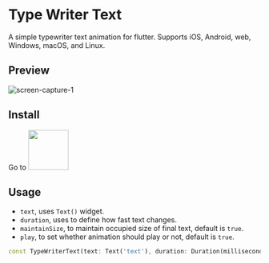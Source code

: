 # Type Writer Text
A simple typewriter text animation for flutter. Supports iOS, Android, web, Windows, macOS, and Linux.

## Preview
![screen-capture-_1_](https://user-images.githubusercontent.com/45191605/162557654-6e98d7be-e198-4089-bc13-6b52f7e4a6e2.gif)
## Install
Go to <a href='https://pub.dev/packages/typewritertext/install'><img width='80px' src='https://pub.dev/static/img/pub-dev-logo.svg?hash=40fqenbgtbjcekk60vd5dg5mr22bv99t'/></a>
## Usage
* `text`, uses `Text()` widget.<br>
* `duration`, uses to define how fast text changes.<br>
* `maintainSize`, to maintain occupied size of final text, default is `true`.<br>
* `play`, to set whether animation should play or not, default is `true`.

```dart
const TypeWriterText(text: Text('text'), duration: Duration(milliseconds: 750));
``` 
